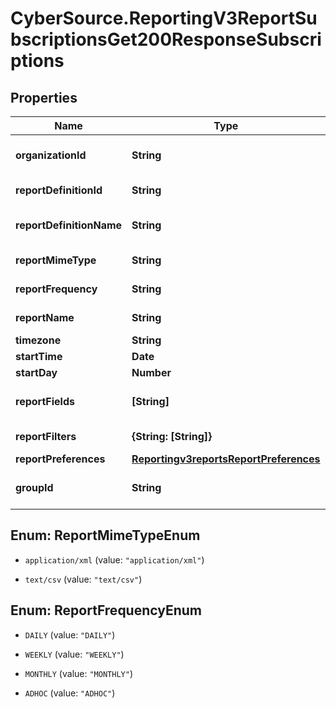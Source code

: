 # CyberSource.ReportingV3ReportSubscriptionsGet200ResponseSubscriptions

## Properties
Name | Type | Description | Notes
------------ | ------------- | ------------- | -------------
**organizationId** | **String** | Selected Organization Id | [optional] 
**reportDefinitionId** | **String** | Report Definition Id | [optional] 
**reportDefinitionName** | **String** | Report Definition Class | [optional] 
**reportMimeType** | **String** | Report Format | [optional] 
**reportFrequency** | **String** | Report Frequency | [optional] 
**reportName** | **String** | Report Name | [optional] 
**timezone** | **String** | Time Zone | [optional] 
**startTime** | **Date** | Start Time | [optional] 
**startDay** | **Number** | Start Day | [optional] 
**reportFields** | **[String]** | List of all fields String values | [optional] 
**reportFilters** | **{String: [String]}** | List of filters to apply | [optional] 
**reportPreferences** | [**Reportingv3reportsReportPreferences**](Reportingv3reportsReportPreferences.md) |  | [optional] 
**groupId** | **String** | Id for the selected group. | [optional] 


<a name="ReportMimeTypeEnum"></a>
## Enum: ReportMimeTypeEnum


* `application/xml` (value: `"application/xml"`)

* `text/csv` (value: `"text/csv"`)




<a name="ReportFrequencyEnum"></a>
## Enum: ReportFrequencyEnum


* `DAILY` (value: `"DAILY"`)

* `WEEKLY` (value: `"WEEKLY"`)

* `MONTHLY` (value: `"MONTHLY"`)

* `ADHOC` (value: `"ADHOC"`)




